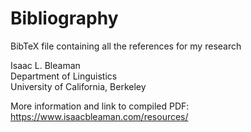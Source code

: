# Bibliography

BibTeX file containing all the references for my research

Isaac L. Bleaman  
Department of Linguistics  
University of California, Berkeley

More information and link to compiled PDF: https://www.isaacbleaman.com/resources/
